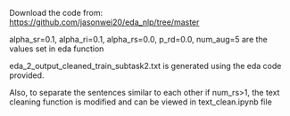 Download the code from:
https://github.com/jasonwei20/eda_nlp/tree/master

alpha_sr=0.1, alpha_ri=0.1, alpha_rs=0.0, p_rd=0.0, num_aug=5 are the values set in eda function


eda_2_output_cleaned_train_subtask2.txt is generated using the eda code provided.

Also, to separate the sentences similar to each other if num_rs>1, the text cleaning function is modified and can be viewed in text_clean.ipynb file
